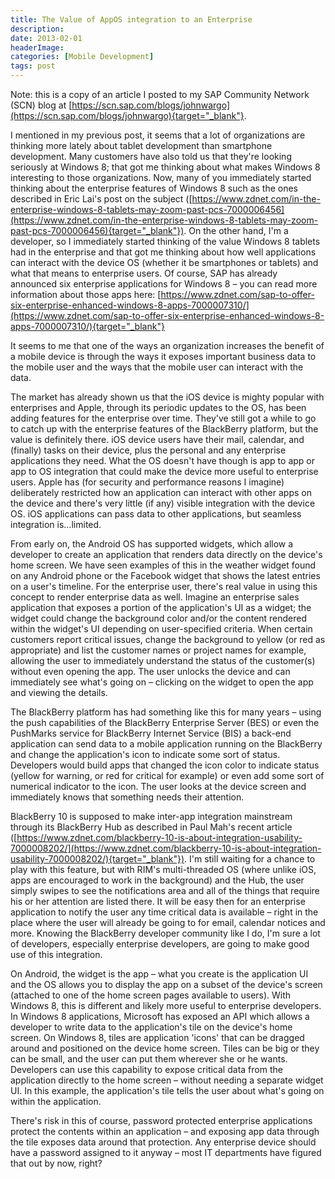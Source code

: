 ```yaml
---
title: The Value of AppOS integration to an Enterprise
description: 
date: 2013-02-01
headerImage: 
categories: [Mobile Development]
tags: post
---
```


Note: this is a copy of an article I posted to my SAP Community Network (SCN) blog at [https://scn.sap.com/blogs/johnwargo](https://scn.sap.com/blogs/johnwargo){target="_blank"}.

I mentioned in my previous post, it seems that a lot of organizations are thinking more lately about tablet development than smartphone development. Many customers have also told us that they're looking seriously at Windows 8; that got me thinking about what makes Windows 8 interesting to those organizations. Now, many of you immediately started thinking about the enterprise features of Windows 8 such as the ones described in Eric Lai's post on the subject ([https://www.zdnet.com/in-the-enterprise-windows-8-tablets-may-zoom-past-pcs-7000006456](https://www.zdnet.com/in-the-enterprise-windows-8-tablets-may-zoom-past-pcs-7000006456){target="_blank"}). On the other hand, I'm a developer, so I immediately started thinking of the value Windows 8 tablets had in the enterprise and that got me thinking about how well applications can interact with the device OS (whether it be smartphones or tablets) and what that means to enterprise users. Of course, SAP has already announced six enterprise applications for Windows 8 – you can read more information about those apps here: [https://www.zdnet.com/sap-to-offer-six-enterprise-enhanced-windows-8-apps-7000007310/](https://www.zdnet.com/sap-to-offer-six-enterprise-enhanced-windows-8-apps-7000007310/){target="_blank"}

It seems to me that one of the ways an organization increases the benefit of a mobile device is through the ways it exposes important business data to the mobile user and the ways that the mobile user can interact with the data.

The market has already shown us that the iOS device is mighty popular with enterprises and Apple, through its periodic updates to the OS, has been adding features for the enterprise over time. They've still got a while to go to catch up with the enterprise features of the BlackBerry platform, but the value is definitely there. iOS device users have their mail, calendar, and (finally) tasks on their device, plus the personal and any enterprise applications they need. What the OS doesn't have though is app to app or app to OS integration that could make the device more useful to enterprise users. Apple has (for security and performance reasons I imagine) deliberately restricted how an application can interact with other apps on the device and there's very little (if any) visible integration with the device OS. iOS applications can pass data to other applications, but seamless integration is…limited.

From early on, the Android OS has supported widgets, which allow a developer to create an application that renders data directly on the device's home screen. We have seen examples of this in the weather widget found on any Android phone or the Facebook widget that shows the latest entries on a user's timeline. For the enterprise user, there's real value in using this concept to render enterprise data as well. Imagine an enterprise sales application that exposes a portion of the application's UI as a widget; the widget could change the background color and/or the content rendered within the widget's UI depending on user-specified criteria. When certain customers report critical issues, change the background to yellow (or red as appropriate) and list the customer names or project names for example, allowing the user to immediately understand the status of the customer(s) without even opening the app. The user unlocks the device and can immediately see what's going on – clicking on the widget to open the app and viewing the details.

The BlackBerry platform has had something like this for many years – using the push capabilities of the BlackBerry Enterprise Server (BES) or even the PushMarks service for BlackBerry Internet Service (BIS) a back-end application can send data to a mobile application running on the BlackBerry and change the application's icon to indicate some sort of status. Developers would build apps that changed the icon color to indicate status (yellow for warning, or red for critical for example) or even add some sort of numerical indicator to the icon. The user looks at the device screen and immediately knows that something needs their attention.

BlackBerry 10 is supposed to make inter-app integration mainstream through its BlackBerry Hub as described in Paul Mah's recent article ([https://www.zdnet.com/blackberry-10-is-about-integration-usability-7000008202/](https://www.zdnet.com/blackberry-10-is-about-integration-usability-7000008202/){target="_blank"}). I'm still waiting for a chance to play with this feature, but with RIM's multi-threaded OS (where unlike iOS, apps are encouraged to work in the background) and the Hub, the user simply swipes to see the notifications area and all of the things that require his or her attention are listed there. It will be easy then for an enterprise application to notify the user any time critical data is available – right in the place where the user will already be going to for email, calendar notices and more. Knowing the BlackBerry developer community like I do, I'm sure a lot of developers, especially enterprise developers, are going to make good use of this integration.

On Android, the widget is the app – what you create is the application UI and the OS allows you to display the app on a subset of the device's screen (attached to one of the home screen pages available to users). With Windows 8, this is different and likely more useful to enterprise developers. In Windows 8 applications, Microsoft has exposed an API which allows a developer to write data to the application's tile on the device's home screen. On Windows 8, tiles are application 'icons' that can be dragged around and positioned on the device home screen. Tiles can be big or they can be small, and the user can put them wherever she or he wants. Developers can use this capability to expose critical data from the application directly to the home screen – without needing a separate widget UI. In this example, the application's tile tells the user about what's going on within the application.

There's risk in this of course, password protected enterprise applications protect the contents within an application – and exposing app data through the tile exposes data around that protection. Any enterprise device should have a password assigned to it anyway – most IT departments have figured that out by now, right?